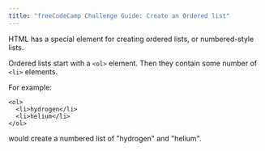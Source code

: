 ```yaml
---
title: "freeCodeCamp Challenge Guide: Create an Ordered list"
---
```


HTML has a special element for creating ordered lists, or numbered-style lists.

Ordered lists start with a `<ol>` element. Then they contain some number of `<li>` elements.

For example:

    <ol>
      <li>hydrogen</li>
      <li>helium</li>
    </ol>

would create a numbered list of "hydrogen" and "helium".
